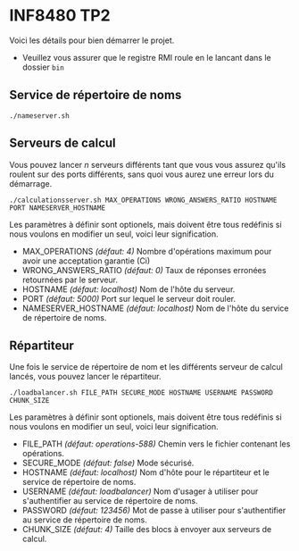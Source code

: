 # INF8480 TP2

Voici les détails pour bien démarrer le projet.

- Veuillez vous assurer que le registre RMI roule en le lancant dans le dossier `bin`

## Service de répertoire de noms

`./nameserver.sh`

## Serveurs de calcul

Vous pouvez lancer _n_ serveurs différents tant que vous vous assurez qu'ils roulent 
sur des ports différents, sans quoi vous aurez une erreur lors du démarrage.

`./calculationsserver.sh MAX_OPERATIONS WRONG_ANSWERS_RATIO HOSTNAME PORT NAMESERVER_HOSTNAME`

Les paramètres à définir sont optionels, mais doivent être tous redéfinis si nous voulons en modifier un seul, voici leur signification.

- MAX_OPERATIONS _(défaut: 4)_ Nombre d'opérations maximum pour avoir une acceptation garantie (Ci)
- WRONG_ANSWERS_RATIO _(défaut: 0)_ Taux de réponses erronées retournées par le serveur. 
- HOSTNAME _(défaut: localhost)_ Nom de l'hôte du serveur. 
- PORT _(défaut: 5000)_ Port sur lequel le serveur doit rouler. 
- NAMESERVER_HOSTNAME _(défaut: localhost)_ Nom de l'hôte du service de répertoire de noms. 

## Répartiteur

Une fois le service de répertoire de nom et les différents serveur de calcul lancés, vous pouvez lancer le répartiteur.

`./loadbalancer.sh FILE_PATH SECURE_MODE HOSTNAME USERNAME PASSWORD CHUNK_SIZE`

Les paramètres à définir sont optionels, mais doivent être tous redéfinis si nous voulons en modifier un seul, voici leur signification.

- FILE_PATH _(défaut: operations-588)_ Chemin vers le fichier contenant les opérations.
- SECURE_MODE _(défaut: false)_ Mode sécurisé.
- HOSTNAME _(défaut: localhost)_ Nom d'hôte pour le répartiteur et le service de répertoire de noms.
- USERNAME _(défaut: loadbalancer)_ Nom d'usager à utiliser pour s'authentifier au service de répertoire de noms.
- PASSWORD _(défaut: 123456)_ Mot de passe à utiliser pour s'authentifier au service de répertoire de noms.
- CHUNK_SIZE _(défaut: 4)_ Taille des blocs à envoyer aux serveurs de calcul.
